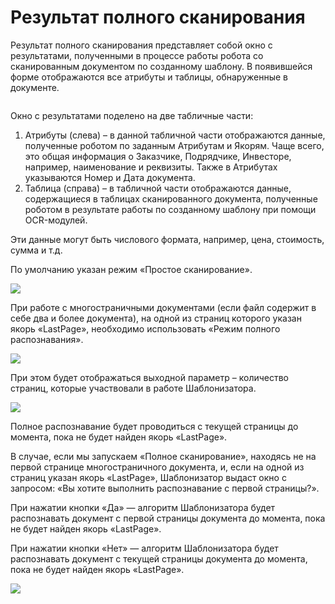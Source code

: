 # Результат полного сканирования

Результат полного сканирования представляет собой окно с результатами, полученными в процессе работы робота со сканированным документом по созданному шаблону. В появившейся форме отображаются все атрибуты и таблицы, обнаруженные в документе.

<figure><img src="https://sherparpa.ru/wp-content/uploads/2023/11/image21-605w158h-1.png" alt=""><figcaption></figcaption></figure>

Окно с результатами поделено на две табличные части:

1. Атрибуты (слева) – в данной табличной части отображаются данные, полученные роботом по заданным Атрибутам и Якорям. Чаще всего, это общая информация о Заказчике, Подрядчике, Инвесторе, например, наименование и реквизиты. Также в Атрибутах указываются Номер и Дата документа.
2. Таблица (справа) – в табличной части отображаются данные, содержащиеся в таблицах сканированного документа, полученные роботом в результате работы по созданному шаблону при помощи OCR-модулей.

Эти данные могут быть числового формата, например, цена, стоимость, сумма и т.д.

По умолчанию указан режим «Простое сканирование».

![](https://sherparpa.ru/wp-content/uploads/2023/11/image22-289w52h-1.png)

При работе с многостраничными документами (если файл содержит в себе два и более документа), на одной из страниц которого указан якорь «LastPage», необходимо использовать «Режим полного распознавания».

![](https://sherparpa.ru/wp-content/uploads/2023/11/image23-272w53h-1.png)

При этом будет отображаться выходной параметр – количество страниц, которые участвовали в работе Шаблонизатора.

![](https://sherparpa.ru/wp-content/uploads/2023/11/image24-272w105h-1.png)

Полное распознавание будет проводиться с текущей страницы до момента, пока не будет найден якорь «LastPage».

В случае, если мы запускаем «Полное сканирование», находясь не на первой странице многостраничного документа, и, если на одной из страниц указан якорь «LastPage», Шаблонизатор выдаст окно с запросом: «Вы хотите выполнить распознавание с первой страницы?».

При нажатии кнопки «Да» — алгоритм Шаблонизатора будет распознавать документ с первой страницы документа до момента, пока не будет найден якорь «LastPage».

При нажатии кнопки «Нет» — алгоритм Шаблонизатора будет распознавать документ с текущей страницы документа до момента, пока не будет найден якорь «LastPage».

![](https://sherparpa.ru/wp-content/uploads/2023/11/image25-587w194h-1.png)
